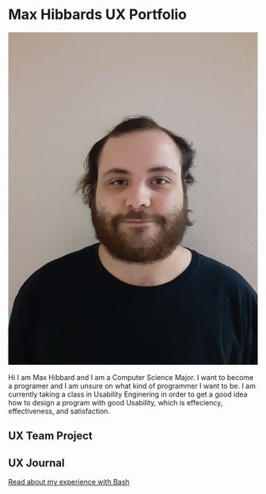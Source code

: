 # Max Hibbards UX Portfolio

![Max Hibbard](/assets/Max.jpg)

Hi I am Max Hibbard and I am a Computer Science Major. I want to become a programer and I am unsure on what kind of programmer I want to be. I am currently taking a class in Usability Enginering in order to get a good idea how to design a program with good Usability, which is effeciency, effectiveness, and satisfaction.

## UX Team Project


## UX Journal

[Read about my experience with Bash](j01/)
